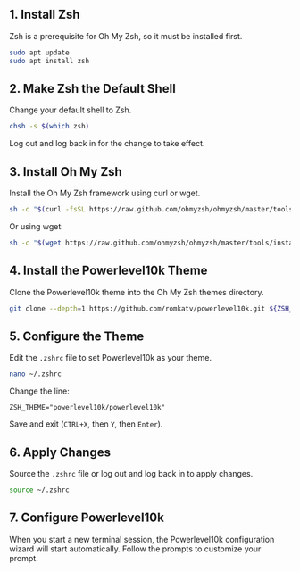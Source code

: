 ## 1. Install Zsh
Zsh is a prerequisite for Oh My Zsh, so it must be installed first.

```bash
sudo apt update
sudo apt install zsh
```

## 2. Make Zsh the Default Shell
Change your default shell to Zsh.

```bash
chsh -s $(which zsh)
```

Log out and log back in for the change to take effect.

## 3. Install Oh My Zsh
Install the Oh My Zsh framework using curl or wget.

```bash
sh -c "$(curl -fsSL https://raw.github.com/ohmyzsh/ohmyzsh/master/tools/install.sh)"
```

Or using wget:

```bash
sh -c "$(wget https://raw.github.com/ohmyzsh/ohmyzsh/master/tools/install.sh -O -)"
```

## 4. Install the Powerlevel10k Theme
Clone the Powerlevel10k theme into the Oh My Zsh themes directory.

```bash
git clone --depth=1 https://github.com/romkatv/powerlevel10k.git ${ZSH_CUSTOM:-$HOME/.oh-my-zsh/custom}/themes/powerlevel10k
```

## 5. Configure the Theme
Edit the `.zshrc` file to set Powerlevel10k as your theme.

```bash
nano ~/.zshrc
```

Change the line:

```plaintext
ZSH_THEME="powerlevel10k/powerlevel10k"
```

Save and exit (`CTRL+X`, then `Y`, then `Enter`).

## 6. Apply Changes
Source the `.zshrc` file or log out and log back in to apply changes.

```bash
source ~/.zshrc
```

## 7. Configure Powerlevel10k
When you start a new terminal session, the Powerlevel10k configuration wizard will start automatically. Follow the prompts to customize your prompt.
